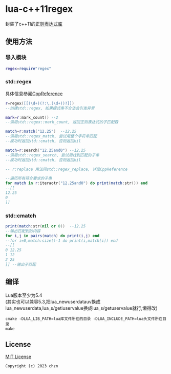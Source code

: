 # lua-c++11regex

封装了c++11的[正则表达式库](https://zh.cppreference.com/w/cpp/regex)

## 使用方法

### 导入模块

```lua
regex=require"regex"
```

### std::regex

具体信息参阅[CppReference](https://zh.cppreference.com/w/cpp/regex)

```lua
r=regex([[(\d+)(?:\.(\d+))?]])
--创建std::regex, 如果模式串不合法会引发异常

mark=r:mark_count()	--2
--调用std::regex::mark_count, 返回正则表达式的子匹配数

match=r:match("12.25")	--12.25
--调用std::regex_match, 尝试用整个字符串匹配
--成功时返回std::cmatch, 否则返回nil

match=r:search("12.25and0")	--12.25
--调用std::regex_search, 尝试用找到匹配的子串
--成功时返回std::cmatch, 否则返回nil

-- r:replace 用法同std::regex_replace, 详见CppReference

--遍历所有符合要求的子串
for match in r:iteraotr("12.25and0") do print(match:str()) end
--[[
12.25
0
]]
```
### std::cmatch
```lua
print(match:str(nil or 0))	--12.25
--输出匹配到的内容
for i,j in pairs(match) do print(i,j) end
--for i=0,match:size()-1 do print(i,match[i]) end
--[[
0 12.25
1 12
2 25
]] --输出子匹配
```

## 编译

Lua版本至少为5.4\
(其实也可以兼容5.3,把lua_newuserdatauv换成lua_newuserdata,lua_s/getiuservalue换成lua_s/getuservalue就行,懒得改)
```
cmake -DLUA_LIB_PATH=lua库文件所在的目录 -DLUA_INCLUDE_PATH=lua头文件所在目录
make
```

## License

[MIT License](./LICENSE)

```
Copyright (c) 2023 chzn
```
